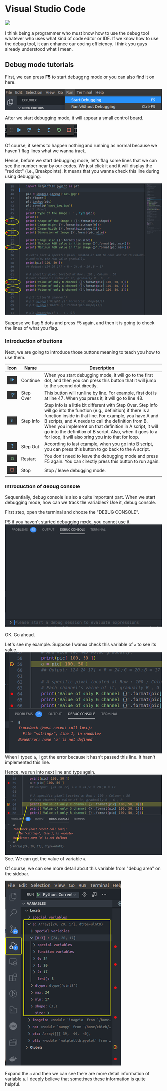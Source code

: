 # Visual Studio Code 
[![](https://img.shields.io/badge/Author-Chieh-blue)](./) 

I think being a programmer who must know how to use the debug tool whatever who uses what kind of code editor or IDE.  If we know how to use the debug tool, it can enhance our coding efficiency. I think you guys already understood what I mean.  

## Debug mode tutorials

First, we can press **F5** to start debugging mode or you can also find it on here.

![](assets/f5.png)

After we start debugging mode, it will appear a small control board.

![](assets/control-board.png)

Of course, it seems to happen nothing and running as normal because we haven't flag lines what we wanna track.

Hence, before we start debugging mode, let's flag some lines that we can see the number near by our codes. We just click it and it will display the "red dot" (i.e., Breakpoints). It means that you wanna check this line during using debugging.

![](assets/red-dot.png)

Suppose we flag 5 dots and press F5 again, and then it is going to check the lines of what you flag.

### Introduction of buttons

Next, we are going to introduce those buttons meaning to teach you how to use them.

| Icon | Name | Description     |
| ---- | ---- | ---- |
|  ![](assets/cb1.png)    | Continue | When you start debugging mode, it will go to the first dot, and then you can press this button that it will jump to the second dot directly.   |
|  ![](assets/cb2.png)    | Step Over | This button will run line by line. For example, first dot is at line 47. When you press it, it will go to line 48.    |
|  ![](assets/cb3.png)    | Step Info | Step Info is a little bit different with Step Over. Step Info will go into the function (e.g., definition) if there is a function inside in that line. For example, you have A and B scripts, and A needs to call the definition from B. When you implement on that definition in A script, it will go into the definition of B script. Also, when it goes to a for loop, it will also bring you into that for loop.  |
|  ![](assets/cb4.png)    | Step Out | According to last example, when you go into B script, you can press this button to go back to the A script.  |
|  ![](assets/cb5.png)    | Restart | You don't need to leave the debugging mode and press F5 again. You can directly press this button to run again.     |
|  ![](assets/cb6.png)    | Stop | Stop / leave debugging mode.     |

### Introduction of debug console

Sequentially, debug console is also a quite important part. When we start debugging mode, how can we track the variables? Use it, debug console.

First step, open the terminal and choose the "DEBUG CONSOLE".

PS if you haven't started debugging mode, you cannot use it.
![](assets/console.png)

OK. Go ahead. 

Let's see my example.
Suppose I wanna check this variable of `a` to see its value. 
![](assets/a1.png)
When I typed `a`, I got the error because it hasn't passed this line. It hasn't implemented this line.

Hence, we run into next line and type again.
![](assets/a2.png)
See. We can get the value of variable `a`.

Of course, we can see more detail about this variable from "debug area" on the sidebar.

![](assets/sidebar.png)

Expand the `a` and then we can see there are more detail information of variable `a`. I deeply believe that sometimes these information is quite helpful.
